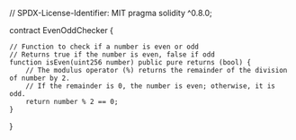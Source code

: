 // SPDX-License-Identifier: MIT
pragma solidity ^0.8.0;

contract EvenOddChecker {
    
    // Function to check if a number is even or odd
    // Returns true if the number is even, false if odd
    function isEven(uint256 number) public pure returns (bool) {
        // The modulus operator (%) returns the remainder of the division of number by 2.
        // If the remainder is 0, the number is even; otherwise, it is odd.
        return number % 2 == 0;
    }
}
